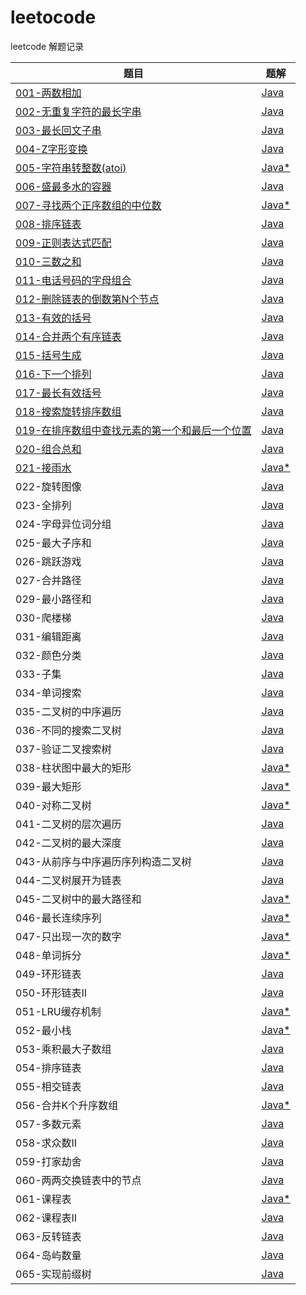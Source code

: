 # leetocode
leetcode 解题记录

|题目|题解|
|---|---|
|[001-两数相加](https://leetcode-cn.com/problems/add-two-numbers/)|[Java](./src/001-两数相加/README.md)|
|[002-无重复字符的最长字串](https://leetcode-cn.com/problems/longest-substring-without-repeating-characters/)|[Java](./src/002-无重复字符最长字串/README.md)| 
|[003-最长回文子串](https://leetcode-cn.com/problems/longest-palindromic-substring/)|[Java](./src/003-最长回文子串/README.md)|
|[004-Z字形变换](https://leetcode-cn.com/problems/zigzag-conversion/submissions/)|[Java](./src/004-Z字形变换/README.md)|
|[005-字符串转整数(atoi)](https://leetcode-cn.com/problems/string-to-integer-atoi/) |[Java*](./src/005-字符串转整数（atoi）/README.md)|
|[006-盛最多水的容器](https://leetcode-cn.com/problems/container-with-most-water/)|[Java](./src/006-盛最多水的容器/README.md)|
|[007-寻找两个正序数组的中位数](https://leetcode-cn.com/problems/median-of-two-sorted-arrays/)|[Java*](./src/007-寻找两个正序数组的中位数/README.md)|
|[008-排序链表](https://leetcode-cn.com/problems/sort-list/)|[Java](./src/008-排序链表/README.md)|
|[009-正则表达式匹配](https://leetcode-cn.com/problems/regular-expression-matching/)|[Java](./src/009-正则表达式匹配/README.md)|
|[010-三数之和](https://leetcode-cn.com/problems/3sum/submissions/)|[Java](./src/010-三数之和/README.md)|
|[011-电话号码的字母组合](https://leetcode-cn.com/problems/letter-combinations-of-a-phone-number/)|[Java](./src/011-电话号码的字母组合/README.md)|
|[012-删除链表的倒数第N个节点](https://leetcode-cn.com/problems/remove-nth-node-from-end-of-list/)|[Java](./src/012-删除链表的倒数第N个节点/README.md)|
|[013-有效的括号](https://leetcode-cn.com/problems/valid-parentheses/submissions/)|[Java](./src/013-有效的括号/README.md)|
|[014-合并两个有序链表](https://leetcode-cn.com/problems/merge-two-sorted-lists/)|[Java](./src/014-合并两个有序链表/README.md)|
|[015-括号生成](https://leetcode-cn.com/problems/generate-parentheses/)|[Java](./src/015-括号生成/README.md)|
|[016-下一个排列](https://leetcode-cn.com/problems/next-permutation/submissions/)|[Java](./src/016-下一个排列/README.md)|
|[017-最长有效括号](https://leetcode-cn.com/problems/longest-valid-parentheses/submissions/)|[Java](./src/017-最长有效括号/READMD.md)|
|[018-搜索旋转排序数组](https://leetcode-cn.com/problems/search-in-rotated-sorted-array/submissions/)|[Java](./src/018-搜索旋转排序数组/READMD.md)|
|[019-在排序数组中查找元素的第一个和最后一个位置](https://leetcode-cn.com/problems/find-first-and-last-position-of-element-in-sorted-array/)|[Java](./src/019-在排序数组中查找元素的第一个和最后一个位置/README.md)|
|[020-组合总和](https://leetcode-cn.com/problems/combination-sum/)|[Java](./src/020-组合总和/README.md)|
|[021-接雨水](https://leetcode-cn.com/problems/trapping-rain-water/)|[Java*](./src/021-接雨水/README.md)|
|022-旋转图像|[Java](./src/022-旋转图像/README.md)|
|023-全排列|[Java](./src/023-全排列/README.md)|
|024-字母异位词分组|[Java](./src/024-字母异位词分组/README.md)|
|025-最大子序和|[Java](./src/025-最大子序和/README.md)|
|026-跳跃游戏|[Java](./src/026-跳跃游戏/README.md)|
|027-合并路径|[Java](./src/027-合并路径/README.md)|
|029-最小路径和|[Java](./src/029-最小路径和/README.md)|
|030-爬楼梯|[Java](./src/030-爬楼梯/README.md)|
|031-编辑距离|[Java](./src/031-编辑距离/README.md)|
|032-颜色分类|[Java](./src/032-颜色分类/README.md)|
|033-子集|[Java](./src/033-子集/README.md)|
|034-单词搜索|[Java](./src/034-单词搜索/README.md)|
|035-二叉树的中序遍历|[Java](./src/035-二叉树的中序遍历/README.md)|
|036-不同的搜索二叉树|[Java](./src/036-不同的搜索二叉树/README.md)|
|037-验证二叉搜索树|[Java](./src/037-验证二叉搜索树/README.md)|
|038-柱状图中最大的矩形|[Java*](./src/038-柱状图中最大的矩形/README.md)|
|039-最大矩形|[Java*](./src/039-最大矩形/README.md)|
|040-对称二叉树|[Java*](./src/040-对称二叉树/README.md)|
|041-二叉树的层次遍历|[Java](./src/041-二叉树的层次遍历/README.md)|
|042-二叉树的最大深度|[Java](./src/042-二叉树的最大深度/README.md)|
|043-从前序与中序遍历序列构造二叉树|[Java](./src/043-从前序与中序遍历序列构造二叉树/README.md)|
|044-二叉树展开为链表|[Java](./src/044-二叉树展开为链表/README.md)|
|045-二叉树中的最大路径和|[Java*](./src/045-二叉树中的最大路径和/README.md)|
|046-最长连续序列|[Java*](./src/046-最长连续序列/README.md)|
|047-只出现一次的数字|[Java*](./src/047-只出现一次的数字/README.md)|
|048-单词拆分|[Java*](./src/048-单词拆分/README.md)|
|049-环形链表|[Java](./src/049-环形链表/README.md)|
|050-环形链表II|[Java](./src/050-环形链表II/README.md)|
|051-LRU缓存机制|[Java*](./src/051-LRU缓存机制/README.md)|
|052-最小栈|[Java*](./src/052-最小栈/README.md)|
|053-乘积最大子数组|[Java](./src/053-乘积最大子数组/README.md)|
|054-排序链表|[Java](./src/054-排序链表/README.md)|
|055-相交链表|[Java](./src/055-相交链表/README.md)|
|056-合并K个升序数组|[Java*](./src/056-合并K个升序数组/README.md)|
|057-多数元素|[Java](./src/057-多数元素/README.md)|
|058-求众数II|[Java](./src/058-求众数II/README.md)|
|059-打家劫舍|[Java](./src/059-打家劫舍/README.md)|
|060-两两交换链表中的节点|[Java](./src/060-两两交换链表中的节点/README.md)|
|061-课程表|[Java*](./src/061-课程表/README.md)|
|062-课程表II|[Java](./src/062-课程表II/README.md)|
|063-反转链表|[Java](./src/063-反转链表/README.md)|  
|064-岛屿数量|[Java](./src/064-岛屿数量/README.md)|
|065-实现前缀树|[Java](./src/065-实现前缀树/README.md)|
